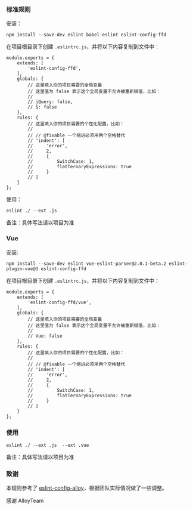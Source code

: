 ### 标准规则

安装：


    npm install --save-dev eslint babel-eslint eslint-config-ffd


在项目根目录下创建 `.eslintrc.js`，并将以下内容复制到文件中：


    module.exports = {
        extends: [
            'eslint-config-ffd',
        ],
        globals: {
            // 这里填入你的项目需要的全局变量
            // 这里值为 false 表示这个全局变量不允许被重新赋值，比如：
            //
            // jQuery: false,
            // $: false
        },
        rules: {
            // 这里填入你的项目需要的个性化配置，比如：
            //
            // // @fixable 一个缩进必须用两个空格替代
            // 'indent': [
            //     'error',
            //     2,
            //     {
            //         SwitchCase: 1,
            //         flatTernaryExpressions: true
            //     }
            // ]
        }
    };


使用：


    eslint ./ --ext .js


备注：具体写法请以项目为准

### Vue

安装:


    npm install --save-dev eslint vue-eslint-parser@2.0.1-beta.2 eslint-plugin-vue@3 eslint-config-ffd


在项目根目录下创建 `.eslintrc.js`，并将以下内容复制到文件中：


    module.exports = {
        extends: [
            'eslint-config-ffd/vue',
        ],
        globals: {
            // 这里填入你的项目需要的全局变量
            // 这里值为 false 表示这个全局变量不允许被重新赋值，比如：
            //
            // Vue: false
        },
        rules: {
            // 这里填入你的项目需要的个性化配置，比如：
            //
            // // @fixable 一个缩进必须用两个空格替代
            // 'indent': [
            //     'error',
            //     2,
            //     {
            //         SwitchCase: 1,
            //         flatTernaryExpressions: true
            //     }
            // ]
        }
    };


### 使用


    eslint ./ --ext .js  --ext .vue


备注：具体写法请以项目为准


### 致谢

本规则参考了 [eslint-config-alloy](https://github.com/AlloyTeam/eslint-config-alloy)，根据团队实际情况做了一些调整。

感谢 AlloyTeam